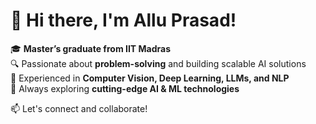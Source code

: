 # 👋 Hi there, I'm Allu Prasad!  

🎓 **Master’s graduate from IIT Madras**  
🔍 Passionate about **problem-solving** and building scalable AI solutions  
🤖 Experienced in **Computer Vision, Deep Learning, LLMs, and NLP**  
🚀 Always exploring **cutting-edge AI & ML technologies**  

📫 Let's connect and collaborate!  
